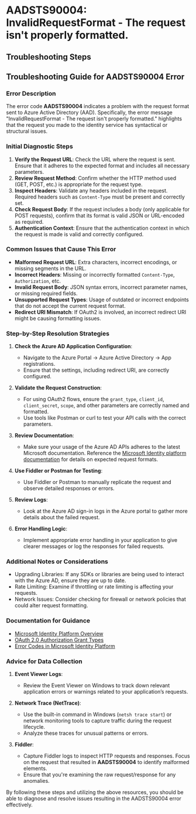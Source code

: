 # AADSTS90004: InvalidRequestFormat - The request isn't properly formatted.


## Troubleshooting Steps
## Troubleshooting Guide for AADSTS90004 Error

### Error Description
The error code **AADSTS90004** indicates a problem with the request format sent to Azure Active Directory (AAD). Specifically, the error message "InvalidRequestFormat - The request isn't properly formatted." highlights that the request you made to the identity service has syntactical or structural issues.

### Initial Diagnostic Steps
1. **Verify the Request URL**: Check the URL where the request is sent. Ensure that it adheres to the expected format and includes all necessary parameters.
2. **Review Request Method**: Confirm whether the HTTP method used (GET, POST, etc.) is appropriate for the request type.
3. **Inspect Headers**: Validate any headers included in the request. Required headers such as `Content-Type` must be present and correctly set.
4. **Check Request Body**: If the request includes a body (only applicable for POST requests), confirm that its format is valid JSON or URL-encoded as required.
5. **Authentication Context**: Ensure that the authentication context in which the request is made is valid and correctly configured.

### Common Issues that Cause This Error
- **Malformed Request URL**: Extra characters, incorrect encodings, or missing segments in the URL.
- **Incorrect Headers**: Missing or incorrectly formatted `Content-Type`, `Authorization`, etc.
- **Invalid Request Body**: JSON syntax errors, incorrect parameter names, or missing required fields.
- **Unsupported Request Types**: Usage of outdated or incorrect endpoints that do not accept the current request format.
- **Redirect URI Mismatch**: If OAuth2 is involved, an incorrect redirect URI might be causing formatting issues.

### Step-by-Step Resolution Strategies
1. **Check the Azure AD Application Configuration**:
   - Navigate to the Azure Portal -> Azure Active Directory -> App registrations.
   - Ensure that the settings, including redirect URI, are correctly configured.

2. **Validate the Request Construction**:
   - For using OAuth2 flows, ensure the `grant_type`, `client_id`, `client_secret`, `scope`, and other parameters are correctly named and formatted.
   - Use tools like Postman or curl to test your API calls with the correct parameters.

3. **Review Documentation**:
   - Make sure your usage of the Azure AD APIs adheres to the latest Microsoft documentation. Reference the [Microsoft Identity platform documentation](https://docs.microsoft.com/en-us/azure/active-directory/develop/) for details on expected request formats.

4. **Use Fiddler or Postman for Testing**:
   - Use Fiddler or Postman to manually replicate the request and observe detailed responses or errors.

5. **Review Logs**:
   - Look at the Azure AD sign-in logs in the Azure portal to gather more details about the failed request.

6. **Error Handling Logic**:
   - Implement appropriate error handling in your application to give clearer messages or log the responses for failed requests.

### Additional Notes or Considerations
- Upgrading Libraries: If any SDKs or libraries are being used to interact with the Azure AD, ensure they are up to date.
- Rate Limiting: Examine if throttling or rate limiting is affecting your requests.
- Network Issues: Consider checking for firewall or network policies that could alter request formatting.

### Documentation for Guidance
- [Microsoft Identity Platform Overview](https://docs.microsoft.com/en-us/azure/active-directory/develop/overview)
- [OAuth 2.0 Authorization Grant Types](https://docs.microsoft.com/en-us/azure/active-directory/develop/v2-oauth2-implicit-grant-flow)
- [Error Codes in Microsoft Identity Platform](https://docs.microsoft.com/en-us/azure/active-directory/develop/reference-aad-errors)

### Advice for Data Collection
1. **Event Viewer Logs**:
   - Review the Event Viewer on Windows to track down relevant application errors or warnings related to your application’s requests.

2. **Network Trace (NetTrace)**:
   - Use the built-in command in Windows (`netsh trace start`) or network monitoring tools to capture traffic during the request lifecycle.
   - Analyze these traces for unusual patterns or errors.

3. **Fiddler**:
   - Capture Fiddler logs to inspect HTTP requests and responses. Focus on the request that resulted in **AADSTS90004** to identify malformed elements.
   - Ensure that you're examining the raw request/response for any anomalies.

By following these steps and utilizing the above resources, you should be able to diagnose and resolve issues resulting in the AADSTS90004 error effectively.